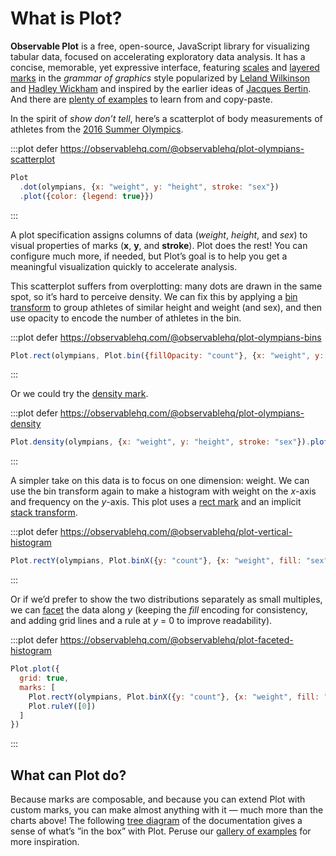 <script setup>

import * as Plot from "@observablehq/plot";
import * as d3 from "d3";
import {computed, onMounted, shallowRef} from "vue";
import {useData} from "vitepress";
import PlotRender from "./components/PlotRender";

const olympians = shallowRef([
  {weight: 31, height: 1.21, sex: "female"},
  {weight: 170, height: 2.21, sex: "male"}
]);

onMounted(() => {
  d3.csv("./data/athletes.csv", d3.autoType).then((data) => (olympians.value = data));
});

const {site: {value: {themeConfig: {sidebar}}}} = useData();

const paths = computed(() => {
  const paths = [];
  (function visit(node, path) {
    paths.push({path, link: node.link && `.${node.link}`});
    if (node.items) {
      for (const item of node.items) {
        visit(item, (path === "/" ? path : path + "/") + item.text);
      }
    }
  })({items: sidebar}, "/Plot");
  return paths;
});

// https://github.com/observablehq/plot/issues/1703
function computeTreeWidth(paths) {
  const root = d3.tree().nodeSize([1, 1])(d3.stratify().path((d) => d.path)(paths));
  const [x1, x2] = d3.extent(root, (d) => d.x);
  return x2 - x1;
}

</script>

# What is Plot?

**Observable Plot** is a free, open-source, JavaScript library for visualizing tabular data, focused on accelerating exploratory data analysis. It has a concise, memorable, yet expressive interface, featuring [scales](./features/scales.md) and [layered marks](./features/marks.md) in the *grammar of graphics* style popularized by [Leland Wilkinson](https://en.wikipedia.org/wiki/Leland_Wilkinson) and [Hadley Wickham](https://en.wikipedia.org/wiki/Hadley_Wickham) and inspired by the earlier ideas of [Jacques Bertin](https://en.wikipedia.org/wiki/Jacques_Bertin). And there are [plenty of examples](https://observablehq.com/@observablehq/plot-gallery) to learn from and copy-paste.

In the spirit of *show don’t tell*, here’s a scatterplot of body measurements of athletes from the [2016 Summer Olympics](https://flother.is/2017/olympic-games-data/).

:::plot defer https://observablehq.com/@observablehq/plot-olympians-scatterplot
```js
Plot
  .dot(olympians, {x: "weight", y: "height", stroke: "sex"})
  .plot({color: {legend: true}})
```
:::

A plot specification assigns columns of data (*weight*, *height*, and *sex*) to visual properties of marks (**x**, **y**, and **stroke**). Plot does the rest! You can configure much more, if needed, but Plot’s goal is to help you get a meaningful visualization quickly to accelerate analysis.

This scatterplot suffers from overplotting: many dots are drawn in the same spot, so it’s hard to perceive density. We can fix this by applying a [bin transform](./transforms/bin.md) to group athletes of similar height and weight (and sex), and then use opacity to encode the number of athletes in the bin.

:::plot defer https://observablehq.com/@observablehq/plot-olympians-bins
```js
Plot.rect(olympians, Plot.bin({fillOpacity: "count"}, {x: "weight", y: "height", fill: "sex", inset: 0})).plot()
```
:::

Or we could try the [density mark](./marks/density.md).

:::plot defer https://observablehq.com/@observablehq/plot-olympians-density
```js
Plot.density(olympians, {x: "weight", y: "height", stroke: "sex"}).plot()
```
:::

A simpler take on this data is to focus on one dimension: weight. We can use the bin transform again to make a histogram with weight on the *x*-axis and frequency on the *y*-axis. This plot uses a [rect mark](./marks/rect.md) and an implicit [stack transform](./transforms/stack.md).

:::plot defer https://observablehq.com/@observablehq/plot-vertical-histogram
```js
Plot.rectY(olympians, Plot.binX({y: "count"}, {x: "weight", fill: "sex"})).plot()
```
:::

Or if we’d prefer to show the two distributions separately as small multiples, we can [facet](./features/facets.md) the data along *y* (keeping the *fill* encoding for consistency, and adding grid lines and a rule at *y* = 0 to improve readability).

:::plot defer https://observablehq.com/@observablehq/plot-faceted-histogram
```js
Plot.plot({
  grid: true,
  marks: [
    Plot.rectY(olympians, Plot.binX({y: "count"}, {x: "weight", fill: "sex", fy: "sex"})),
    Plot.ruleY([0])
  ]
})
```
:::

## What can Plot do?

Because marks are composable, and because you can extend Plot with custom marks, you can make almost anything with it — much more than the charts above! The following [tree diagram](./marks/tree.md) of the documentation gives a sense of what’s ”in the box” with Plot. Peruse our [gallery of examples](https://observablehq.com/@observablehq/plot-gallery) for more inspiration.

<PlotRender :options='{
  axis: null,
  height: computeTreeWidth(paths) * 12,
  marginTop: 4,
  marginRight: 120,
  marginBottom: 4,
  marginLeft: 24,
  marks: [
    Plot.tree(paths, {path: "path", textStroke: "var(--vp-c-bg)", channels: {href: {value: "link", filter: null}}, treeSort: null})
  ]
}' />
